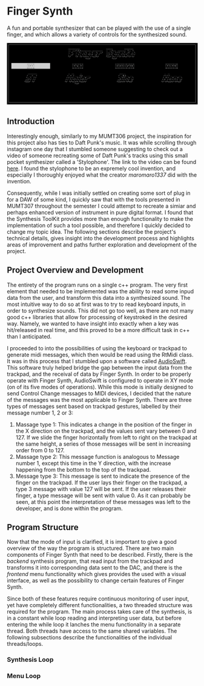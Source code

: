 # Finger Synth

A fun and portable synthesizer that can be played with the use of a single finger, and which allows a variety of controls for the synthesized sound.

![Alt text](images/fingersynth.png?raw=true "Finger Synth Menu")

## Introduction
Interestingly enough, similarly to my MUMT306 project, the inspiration for this project also has ties to Daft Punk's music. It was while scrolling through instagram one day that I stumbled someone suggesting to check out a video of someone recreating some of Daft Punk's tracks using this small pocket synthesizer called a 'Stylophone'. The link to the video can be found [here](https://www.youtube.com/watch?v=dllfRLUX5xk). I found the stylophone to be an expremely cool invention, and especially I thoroughly enjoyed what the creator *maromaro1337* did with the invention.

Consequently, while I was initially settled on creating some sort of plug in for a DAW of some kind, I quickly saw that with the tools presented in MUMT307 throughout the semester I could attempt to recreate a simiar and perhaps enhanced version of instrument in pure digital format. I found that the Synthesis ToolKit provides more than enough functionality to make the implementation of such a tool possible, and therefore I quickly decided to change my topic idea. The following sections describe the project's technical details, gives insight into the development process and highlights areas of improvement and paths further exploration and development of the project.

## Project Overview and Development
The entirety of the program runs on a single c++ program. The very first element that needed to be implemented was the ability to read some inpud data from the user, and transform this data into a synthesized sound. The most intuitive way to do so at first was to try to read keyboard inputs, in order to synthesize sounds. This did not go too well, as there are not many good c++ libraries that allow for processing of keystroked in the desired way. Namely, we wanted to have insight into exactly when a key was hit/released in real time, and this proved to be a more difficult task in c++ than I anticipated. 

I proceeded to into the possibilities of using the keyboard or trackpad to generate midi messages, which then would be read using the RtMidi class. It was in this process that I stumbled upon a software called [AudioSwift](https://audioswiftapp.com/). This software truly helped bridge the gap between the input data from the trackpad, and the receival of data by Finger Synth. In order to be properly operate with Finger Synth, AudioSwift is configured to operate in XY mode (on of its five modes of operations). While this mode is initially designed to send Control Change messages to MIDI devices, I decided that the nature of the messages was the most applicable to Finger Synth. There are three types of messages sent based on trackpad gestures, labelled by their message number 1, 2 or 3:

1. Massage type 1: This indicates a change in the position of the finger in the X direction on the trackpad, and the values sent vary between 0 and 127. If we slide the finger horizontally from left to right on the trackpad at the same height, a series of those messages will be sent in increasing order from 0 to 127. 
1. Massage type 2: This message function is analogous to Message number 1, except this time in the Y direction, with the increase happening from the bottom to the top of the trackpad. 
1. Message type 3: This message is sent to indicate the presence of the finger on the trackpad. If the user lays their finger on the trackpad, a type 3 message with value 127 will be sent. If the user releases their finger, a type message will be sent with value 0.
As it can probably be seen, at this point the interpretation of these messages was left to the developer, and is done within the program.

## Program Structure

Now that the mode of input is clarified, it is important to give a good overview of the way the program is structured. There are two main components of Finger Synth that need to be described. Firstly, there is the *backend* synthesis program, that read input from the trackpad and transforms it into corresponding data sent to the DAC, and there is the *frontend* menu functionality which gives provides the used with a visual interface, as well as the possibility to change certain features of Finger Synth.

Since both of these features require continuous monitoring of user input, yet have completely different functionalities, a two threaded structure was required for the program. The main process takes care of the synthesis, is in a constant while loop reading and interpreting user data, but before entering the while loop it lanches the menu functionality in a separate thread. Both threads have access to the same shared variables. The following subsections describe the functionalities of the individual threads/loops.

### Synthesis Loop

### Menu Loop


